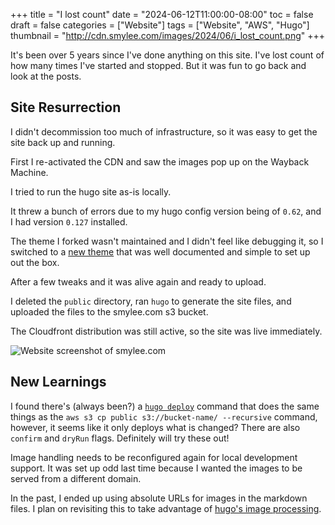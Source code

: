 +++
title = "I lost count"
date = "2024-06-12T11:00:00-08:00"
toc = false
draft = false
categories = ["Website"]
tags = ["Website", "AWS", "Hugo"]
thumbnail = "http://cdn.smylee.com/images/2024/06/i_lost_count.png"
+++
 
It's been over 5 years since I've done anything on this site. I've lost count of how many times I've started and stopped. But it was fun to go back and look at the posts.

## Site Resurrection

I didn't decommission too much of infrastructure, so it was easy to get the site back up and running.

First I re-activated the CDN and saw the images pop up on the Wayback Machine.

I tried to run the hugo site as-is locally.

It threw a bunch of errors due to my hugo config version being of `0.62`, and I had version `0.127` installed.

The theme I forked wasn't maintained and I didn't feel like debugging it, so I switched to a [new theme](https://github.com/CaiJimmy/hugo-theme-stack) that was well documented and simple to set up out the box.

After a few tweaks and it was alive again and ready to upload.

I deleted the `public` directory, ran `hugo` to generate the site files, and uploaded the files to the smylee.com s3 bucket.

The Cloudfront distribution was still active, so the site was live immediately.

![Website screenshot of smylee.com](/images/2024/06/its_alive.png)

## New Learnings

I found there's (always been?) a [`hugo deploy`](https://gohugo.io/hosting-and-deployment/hugo-deploy/#deploy) command that does the same things as the `aws s3 cp public s3://bucket-name/ --recursive` command, however, it seems like it only deploys what is changed? There are also `confirm` and `dryRun` flags. Definitely will try these out!

Image handling needs to be reconfigured again for local development support. It was set up odd last time because I wanted the images to be served from a different domain.

In the past, I ended up using absolute URLs for images in the markdown files. I plan on revisiting this to take advantage of [hugo's image processing](https://gohugo.io/content-management/image-processing/).

